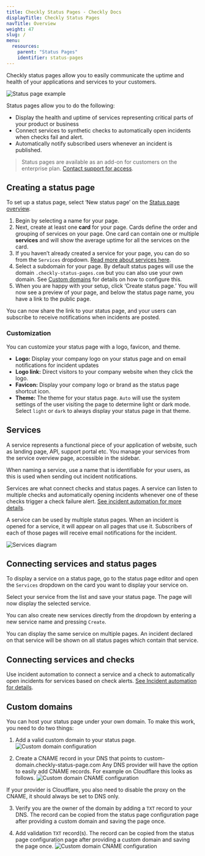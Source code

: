 ```yaml
---
title: Checkly Status Pages - Checkly Docs
displayTitle: Checkly Status Pages    
navTitle: Overview
weight: 47
slug: /
menu:
  resources:
    parent: "Status Pages"
    identifier: status-pages
---
```


Checkly status pages allow you to easily communicate the uptime and health of your applications and services to your customers.

![Status page example](/docs/images/status-pages/status-pages-overview-1.png)

Status pages allow you to do the following:

- Display the health and uptime of services representing critical parts of your product or business
- Connect services to synthetic checks to automatically open incidents when checks fail and alert.
- Automatically notify subscribed users whenever an incident is published.

> Status pages are available as an add-on for customers on the enterprise plan. [Contact support for access](mailto:support@checklyhq.com).

## Creating a status page

To set up a status page, select ‘New status page’ on the [Status page overview](https://app.checklyhq.com/status-pages).

1. Begin by selecting a name for your page.
2. Next, create at least one **card** for your page. Cards define the order and grouping of services on your page. One card can contain one or multiple **services** and will show the average uptime for all the services on the card.
3. If you haven’t already created a service for your page, you can do so from the `Services` dropdown. [Read more about services here](/docs/status-pages/#services).
4. Select a subdomain for your page. By default status pages will use the domain `.checkly-status-pages.com` but you can also use your own domain. See [Custom domains](/docs/status-pages/#custom-domains) for details on how to configure this.
5. When you are happy with your setup, click ‘Create status page.’ You will now see a preview of your page, and below the status page name, you have a link to the public page.

You can now share the link to your status page, and your users can subscribe to receive notifications when incidents are posted.

### Customization
You can customize your status page with a logo, favicon, and theme.

- **Logo:** Display your company logo on your status page and on email notifications for incident updates
- **Logo link:** Direct visitors to your company website when they click the logo.
- **Favicon:** Display your company logo or brand as the status page shortcut icon.
- **Theme:** The theme for your status page. `Auto` will use the system settings of the user visiting the page to determine light or dark mode. Select `light` or `dark` to always display your status page in that theme.

## Services

A service represents a functional piece of your application of website, such as landing page, API, support portal etc. You manage your services from the service overview page, accessible in the sidebar.

When naming a service, use a name that is identifiable for your users, as this is used when sending out incident notifications.

Services are what connect checks and status pages. A service can listen to multiple checks and automatically opening incidents whenever one of these checks trigger a check failure alert. [See incident automation for more details](/docs/status-pages/incidents/#incident-automation).

A service can be used by multiple status pages. When an incident is opened for a service, it will appear on all pages that use it. Subscribers of each of those pages will receive email notifications for the incident.


![Services diagram](/docs/images/status-pages/status-pages-services-1.png)


## Connecting services and status pages

To display a service on a status page, go to the status page editor and open the `Services` dropdown on the card you want to display your service on. 

Select your service from the list and save your status page. The page will now display the selected service. 

You can also create new services directly from the dropdown by entering a new service name and pressing `Create`.

You can display the same service on multiple pages. An incident declared on that service will be shown on all status pages which contain that service.

## Connecting services and checks

Use incident automation to connect a service and a check to automatically open incidents for services based on check alerts. [See Incident automation for details](/docs/status-pages/incidents/#incident-automation).

## Custom domains

You can host your status page under your own domain. To make this work, you need to do two things:

1. Add a valid custom domain to your status page.
![Custom domain configuration](/docs/images/status-pages/status-pages-custom-domain-1.png)

2. Create a CNAME record in your DNS that points to custom-domain.checkly-status-page.com
Any DNS provider will have the option to easily add CNAME records. For example on Cloudflare this looks as follows.
![Custom domain CNAME configuration](/docs/images/status-pages/status-pages-custom-domain-2.png)

If your provider is Cloudflare, you also need to disable the proxy on the CNAME, it should always be set to DNS only.

3. Verify you are the owner of the domain by adding a `TXT` record to your DNS. The record can be copied from the status page configuration page after providing a custom domain and saving the page once.

4. Add validation `TXT` record(s). The record can be copied from the status page configuration page after providing a custom domain and saving the page once.
![Custom domain CNAME configuration](/docs/images/status-pages/status-pages-custom-domain-3.png)

